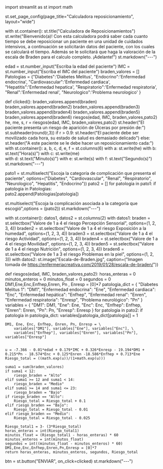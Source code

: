 import streamlit as st
import math

st.set_page_config(page_title="Calculadora reposicionamiento", layout="wide")

with st.container():
    st.title("Calculadora de Reposicionamientos")
    st.write("Bienvenido(a)! Con esta calculadora podrá saber cada cuanto tiempo se debe reposicionar un paciente en una unidad de cuidados intensivos, a continuación se solicitarán datos del paciente, con los cuales se calculará el tiempo. Además se le solicitará que haga la valoración de la escala de Braden para el calculo completo. ¡Adelante!")
st.markdown("---")


edad = st.number_input("Escriba la edad del paciente")
IMC = st.number_input("Escriba el IMC del paciente")
braden_valores = []
Patologias = {"Diabetes":'Diabetes Melitus',
              "Endocrino":'Enfermedad endocrina',
              "Cardiovascular":'Enfermedad cardiaca',
              "Hepatitis":'Enfermedad hepatica',
              "Respiratorio":'Enfermedad respiratoria',
              "Renal":'Enfermedad renal', 
              "Neurologico":'Problema neurologico'
              }

def clicked():
    braden_valores.append(braden)
    braden_valores.append(braden2)
    braden_valores.append(braden3)
    braden_valores.append(braden4)
    braden_valores.append(braden5)
    braden_valores.append(braden6)
    riesgos(edad, IMC, braden_valores,pato2)
    he, me, s, r = riesgos(edad, IMC, braden_valores,pato2)
    st.header("El paciente presenta un riesgo de aparición de Úlceras por presión de:")
    st.subheader(round(r,3))
    if r > 0.9:
        st.header("El paciente debe ser movilizado cada hora, su estado de salud es demasiado delicado")
    else:
        st.header("A este paciente se le debe hacer un reposicionamiento cada:")
        with st.container():
            a, b, c, d, e, f = st.columns(6)
            with a:
                st.write(he)
            with b:
                st.text("Hora(s)")
            with c:
                st.write(me)    
            with d:
                st.text("Minuto(s)")
            with e:
                st.write(s)
            with f:
                st.text("Segundo(s)")
    st.markdown("---")            

pato1 = st.multiselect("Escoja la categoría de complicación que presenta el paciente", options=("Diabetes", "Cardiovascular", "Renal", "Respiratorio", "Neurologico", "Hepatitis", "Endocrino"))
pato2 = []
for patologia in pato1:
    if patologia in Patologias:        
        pato2.append(Patologias[patologia])

st.multiselect("Escoja la complicación asociada a la categoría que escogió",options = (pato2))
st.markdown("---")


with st.container():
    datos1, datos2 = st.columns(2)
    with datos1:
        braden = st.selectbox("Valore de 1 a 4 el riesgo Percepción Sensorial", options=(1, 2, 3, 4))
        braden2 = st.selectbox("Valore de 1 a 4 el riesgo Exposición a la humedad", options=(1, 2, 3, 4))
        braden3 = st.selectbox("Valore de 1 a 4 el riesgo Actividad", options=(1, 2, 3, 4))
        braden4 = st.selectbox("Valore de 1 a 4 el riesgo Movilidad", options=(1, 2, 3, 4))
        braden5 = st.selectbox("Valore de 1 a 4 el riesgo Nutrición", options=(1, 2, 3, 4))
        braden6 = st.selectbox("Valore de 1 a 3 el riesgo Problemas en la piel", options=(1, 2, 3))
    with datos2: 
        st.image("Escala-de-Braden.jpg", caption=("Imagen tomada de https://enfermeriacreativa.com/2019/01/28/escala-de-braden/"))

def riesgos(edad, IMC, braden_valores,pato2):
    horas_enteras = 0
    minutos_enteros = 0
    minutos_float = 0
    segundos = 0
    DM1,Ene,Enc,Enfhep,Enren, Pn , Enresp = [0]*7
    patologia_dict = {
        "Diabetes Melitus 1": "DM1",
        "Enfermedad endocrina": "Ene",
        "Enfermedad cardiaca": "Enc",
        "Enfermedad hepática": "Enfhep",
        "Enfermedad renal": "Enren",
        "Enfermedad respiratoria": "Enresp",
        "Problema neurológico": "Pn"
    }
    variables = {
        "DM1": DM1,  "Ene": Ene, "Enc": Enc,
        "Enfhep": Enfhep, "Enren": Enren, "Pn": Pn,
        "Enresp": Enresp
    }
    for patologia in pato2:
        if patologia in patologia_dict:
            variables[patologia_dict[patologia]] = 1

    DM1, Ene, Enc, Enfhep, Enren, Pn, Enresp = \
        variables["DM1"], variables["Ene"], variables["Enc"], \
        variables["Enfhep"], variables["Enren"], variables["Pn"], variables["Enresp"]
    
 
    u = -7.366 - 0.01*edad + 0.179*IMC + 0.326*Enresp - 19.194*DM1 + 0.215*Pn - 18.574*Enc + 0.125*Enren -18.586*Enfhep + 0.713*Ene
    Riesgo_total = ((math.exp(u))/(1+math.exp(u)))

    suma1 = sum(braden_valores)
    if suma1 < 12:
        riesgo_braden = "Alto"
    elif suma1 >= 12 and suma1 < 14:
        riesgo_braden = "Medio"
    elif suma1 >= 14 and suma1 <= 23:
        riesgo_braden = "Bajo"
    if riesgo_braden == "Alto":
        Riesgo_total = Riesgo_total + 0.1
    elif riesgo_braden == "Bajo":
        Riesgo_total = Riesgo_total - 0.01
    elif riesgo_braden == "Medio":
        Riesgo_total = Riesgo_total - 0.025

    Riesgo_total1 = 3- (3*Riesgo_total)
    horas_enteras = int(Riesgo_total1)
    minutos_float = (Riesgo_total1 - horas_enteras) * 60
    minutos_enteros = int(minutos_float)
    segundos = int((minutos_float - minutos_enteros) * 60)
    DM1,Ene,Enc,Enfhep,Enren,Pn,Enresp = [0]*7
    return horas_enteras, minutos_enteros, segundos, Riesgo_total
    

btn = st.button("ENVIAR", on_click=clicked) 
st.markdown("---")
